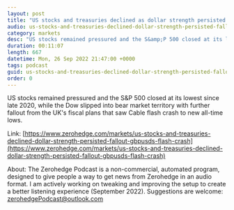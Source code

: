 ```yaml
---
layout: post
title: "US stocks and treasuries declined as dollar strength persisted in the fallout from GBP/USD's flash crash to record lows - Newsquawk Asia-Pac Market Open"
audio: us-stocks-and-treasuries-declined-dollar-strength-persisted-fallout-gbpusds-flash-crash-0
category: markets
desc: "US stocks remained pressured and the S&amp;P 500 closed at its lowest since late 2020, while the Dow slipped into bear market territory with further fallout from the UK's fiscal plans that saw Cable flash crash to new all-time lows."
duration: 00:11:07
length: 667
datetime: Mon, 26 Sep 2022 21:47:00 +0000
tags: podcast
guid: us-stocks-and-treasuries-declined-dollar-strength-persisted-fallout-gbpusds-flash-crash-0
order: 0
---
```

US stocks remained pressured and the S&amp;P 500 closed at its lowest since late 2020, while the Dow slipped into bear market territory with further fallout from the UK's fiscal plans that saw Cable flash crash to new all-time lows.

Link: [https://www.zerohedge.com/markets/us-stocks-and-treasuries-declined-dollar-strength-persisted-fallout-gbpusds-flash-crash](https://www.zerohedge.com/markets/us-stocks-and-treasuries-declined-dollar-strength-persisted-fallout-gbpusds-flash-crash)

About: The Zerohedge Podcast is a non-commercial, automated program, designed to give people a way to get news from Zerohedge in an audio format.  I am actively working on tweaking and improving the setup to create a better listening experience (September 2022).  Suggestions are welcome: [zerohedgePodcast@outlook.com](mailto:zerohedgePodcast@outlook.com)